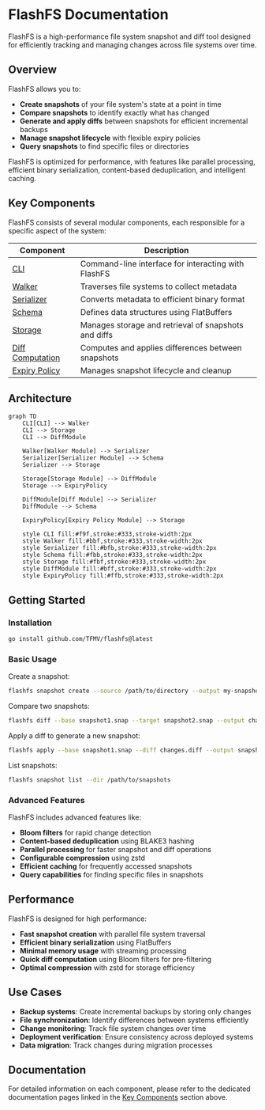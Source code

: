 # FlashFS Documentation

FlashFS is a high-performance file system snapshot and diff tool designed for efficiently tracking and managing changes across file systems over time.

## Overview

FlashFS allows you to:

- **Create snapshots** of your file system's state at a point in time
- **Compare snapshots** to identify exactly what has changed
- **Generate and apply diffs** between snapshots for efficient incremental backups
- **Manage snapshot lifecycle** with flexible expiry policies
- **Query snapshots** to find specific files or directories

FlashFS is optimized for performance, with features like parallel processing, efficient binary serialization, content-based deduplication, and intelligent caching.

## Key Components

FlashFS consists of several modular components, each responsible for a specific aspect of the system:

| Component | Description |
|-----------|-------------|
| [CLI](cli.md) | Command-line interface for interacting with FlashFS |
| [Walker](walker.md) | Traverses file systems to collect metadata |
| [Serializer](serializer.md) | Converts metadata to efficient binary format |
| [Schema](schema.md) | Defines data structures using FlatBuffers |
| [Storage](storage.md) | Manages storage and retrieval of snapshots and diffs |
| [Diff Computation](diff-computation.md) | Computes and applies differences between snapshots |
| [Expiry Policy](expiry-policy.md) | Manages snapshot lifecycle and cleanup |

## Architecture

```mermaid
graph TD
    CLI[CLI] --> Walker
    CLI --> Storage
    CLI --> DiffModule
    
    Walker[Walker Module] --> Serializer
    Serializer[Serializer Module] --> Schema
    Serializer --> Storage
    
    Storage[Storage Module] --> DiffModule
    Storage --> ExpiryPolicy
    
    DiffModule[Diff Module] --> Serializer
    DiffModule --> Schema
    
    ExpiryPolicy[Expiry Policy Module] --> Storage

    style CLI fill:#f9f,stroke:#333,stroke-width:2px
    style Walker fill:#bbf,stroke:#333,stroke-width:2px
    style Serializer fill:#bfb,stroke:#333,stroke-width:2px
    style Schema fill:#fbb,stroke:#333,stroke-width:2px
    style Storage fill:#fbf,stroke:#333,stroke-width:2px
    style DiffModule fill:#bff,stroke:#333,stroke-width:2px
    style ExpiryPolicy fill:#ffb,stroke:#333,stroke-width:2px
```

## Getting Started

### Installation

```bash
go install github.com/TFMV/flashfs@latest
```

### Basic Usage

Create a snapshot:

```bash
flashfs snapshot create --source /path/to/directory --output my-snapshot.snap
```

Compare two snapshots:

```bash
flashfs diff --base snapshot1.snap --target snapshot2.snap --output changes.diff
```

Apply a diff to generate a new snapshot:

```bash
flashfs apply --base snapshot1.snap --diff changes.diff --output snapshot2.snap
```

List snapshots:

```bash
flashfs snapshot list --dir /path/to/snapshots
```

### Advanced Features

FlashFS includes advanced features like:

- **Bloom filters** for rapid change detection
- **Content-based deduplication** using BLAKE3 hashing
- **Parallel processing** for faster snapshot and diff operations
- **Configurable compression** using zstd
- **Efficient caching** for frequently accessed snapshots
- **Query capabilities** for finding specific files in snapshots

## Performance

FlashFS is designed for high performance:

- **Fast snapshot creation** with parallel file system traversal
- **Efficient binary serialization** using FlatBuffers
- **Minimal memory usage** with streaming processing
- **Quick diff computation** using Bloom filters for pre-filtering
- **Optimal compression** with zstd for storage efficiency

## Use Cases

- **Backup systems**: Create incremental backups by storing only changes
- **File synchronization**: Identify differences between systems efficiently
- **Change monitoring**: Track file system changes over time
- **Deployment verification**: Ensure consistency across deployed systems
- **Data migration**: Track changes during migration processes

## Documentation

For detailed information on each component, please refer to the dedicated documentation pages linked in the [Key Components](#key-components) section above.
